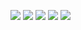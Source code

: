 ![](http://github-profile-summary-cards.vercel.app/api/cards/profile-details?username=martinmwas254&theme=dark) 
![](http://github-profile-summary-cards.vercel.app/api/cards/repos-per-language?username=martinmwas254&theme=dark) 
![](http://github-profile-summary-cards.vercel.app/api/cards/most-commit-language?username=martinmwas254&theme=dark) 
![](http://github-profile-summary-cards.vercel.app/api/cards/stats?username=martinmwas254&theme=dark) 
![](http://github-profile-summary-cards.vercel.app/api/cards/productive-time?username=martinmwas254&theme=dark&utcOffset=8) 
